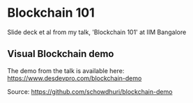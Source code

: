 # Blockchain 101
Slide deck et al from my talk, 'Blockchain 101' at IIM Bangalore

## Visual Blockchain demo
The demo from the talk is available here:
https://www.desdevpro.com/blockchain-demo

Source: https://github.com/schowdhuri/blockchain-demo
